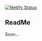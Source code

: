 [![Netlify Status](https://api.netlify.com/api/v1/badges/b5c3c6d7-3b91-49e0-b7c7-0daf110384d6/deploy-status)](https://app.netlify.com/sites/showstatus/deploys)

## ReadMe

Soon...

